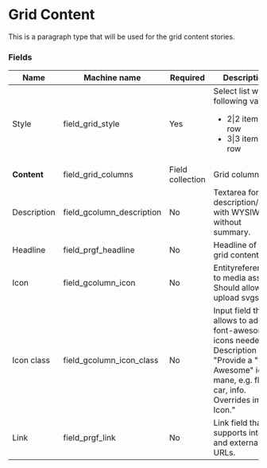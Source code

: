 # Grid Content
This is a paragraph type that will be used for the grid content stories.

### Fields
| Name  | Machine name | Required | Description |
| ------------- | ------------- | ------------- | ------------- |
| Style | field\_grid_style | Yes | Select list with following values: <ul><li>2\|2 items per row</li><li>3\|3 items per row</li></ul> |
| **Content** | field\_grid_columns | Field collection | Grid columns |
| Description| field\_gcolumn_description | No | Textarea for the description/body with WYSIWYG, without summary. |
| Headline | field\_prgf_headline | No | Headline of the grid content. |
| Icon | field\_gcolumn_icon | No | Entityreference to media asset. Should allow to upload svgs.|
| Icon class | field\_gcolumn\_icon_class | No | Input field that allows to add the font-awesome icons needed. Description - "Provide a "Font Awesome" icon mane, e.g. flag, car, info. Overrides image Icon." |
| Link | field\_prgf_link | No | Link field that supports internal and external URLs. |
